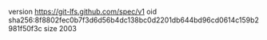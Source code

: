 version https://git-lfs.github.com/spec/v1
oid sha256:8f8802fec0b7f3d6d56b4dc138bc0d2201db644bd96cd0614c159b2981f50f3c
size 2003
